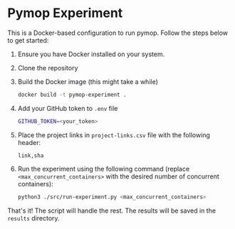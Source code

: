 # Pymop Experiment

This is a Docker-based configuration to run pymop. Follow the steps below to get started:

1. Ensure you have Docker installed on your system.
2. Clone the repository
3. Build the Docker image (this might take a while)

    ```sh
    docker build -t pymop-experiment .
    ```

4. Add your GitHub token to `.env` file

   ```sh
   GITHUB_TOKEN=<your_token>
   ```

5. Place the project links in `project-links.csv` file with the following header:

    ```csv
    link,sha
    ```

6. Run the experiment using the following command (replace `<max_concurrent_containers>` with the desired number of concurrent containers):

   ```sh
   python3 ./src/run-experiment.py <max_concurrent_containers>
   ```

That's it! The script will handle the rest. The results will be saved in the `results` directory.
